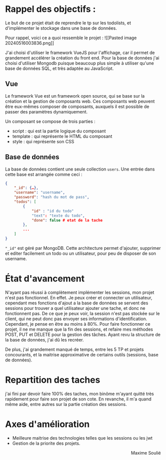 # Rappel des objectifs :
Le but de ce projet était de reprendre le tp sur les todolists, et d'implémenter le stockage dans une base de données.

Pour rappel, voici ce a quoi ressemble le projet :
![[Pasted image 20240516003836.png]]

J'ai choisi d'utiliser le framework VueJS pour l'affichage, car il permet de grandement accélérer la création du front end.
Pour la base de données j'ai choisi d'utiliser Mongodb puisque beaucoup plus simple à utiliser qu'une base de données SQL, et très adaptée au JavaScript.


## Vue

Le framework Vue est un framework open source, qui se base sur la création et la gestion de composants web. Ces composants web peuvent être eux-mêmes composer de composants, auxquels il est possible de passer des paramètres dynamiquement.

Un composant se compose de trois parties :
- script : qui est la partie logique du composant
- template : qui représente le HTML du composant
- style : qui représente son CSS
## Base de données

La base de données contient une seule collection `users`.
Une entrée dans cette base est arrangée comme ceci :
```json
{ 
	"_id": {…}, 
	"username": "username", 
	"password": "hash du mot de pass",
	"todos": [ 
		{ 
			"id" : "id du todo"
			"text": "texte du todo", 
			"done": false # etat de la tache
		}, 
		...
	] 
}
```

`"_id"` est géré par MongoDB.
Cette architecture permet d'ajouter, supprimer et editer facilement un todo ou un utilisateur, pour peu de disposer de son username.

# État d'avancement

N'ayant pas réussi à complètement implémenter les sessions, mon projet n'est pas fonctionnel. En effet. Je peux créer et connecter un utilisateur, cependant mes fonctions d'ajout a la base de données se servent des sessions pour trouver a quel utilisateur ajouter une tache, et donc ne fonctionnent pas. De ce que je peux voir, la session n'est pas stockée sur le client, qui ne peut donc pas envoyer ses informations d'identification.  
Cependant, je pense en être au moins à 80%. Pour faire fonctionner ce projet, il ne me manque que la fin des sessions, et refaire mes méthodes POST, PUT et DELETE pour la gestion des tâches.
Ayant revu la structure de la base de données, j'ai dû les recréer.

De plus, j'ai grandement manqué de temps, entre les 5 TP et projets concourants, et la maitrise approximative de certains outils (sessions, base de données).
# Repartition des taches
j'ai fini par devoir faire 100% des taches, mon binôme m'ayant quitté très rapidement pour faire son projet de son cote.
En revanche, il m'a quand même aide, entre autres sur la partie création des sessions.

# Axes d'amélioration
- Meilleure maitrise des technologies telles que les sessions ou les jwt
- Gestion de la priorite des projets.

<div align="right">Maxime Soulié</div>